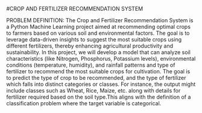 #CROP AND FERTILIZER RECOMMENDATION SYSTEM

PROBLEM DEFINITION:
The Crop and Fertilizer Recommendation System is a Python Machine Learning project aimed at recommending optimal crops to farmers based on various soil and environmental factors. The goal is to leverage data-driven insights to suggest the most suitable crops using different fertilizers, thereby enhancing agricultural productivity and sustainability. In this project, we will develop a model that can analyze soil characteristics (like Nitrogen, Phosphorus, Potassium levels), environmental conditions (temperature, humidity), and rainfall patterns and type of fertilizer to recommend the most suitable crops for cultivation. The goal is to predict the type of crop to be recommended, and the type of fertilizer which falls into distinct categories or classes. For instance, the output might include classes such as Wheat, Rice, Maize, etc. along with details for fertilizer required based on the soil type.This aligns with the definition of a classification problem where the target variable is categorical.

